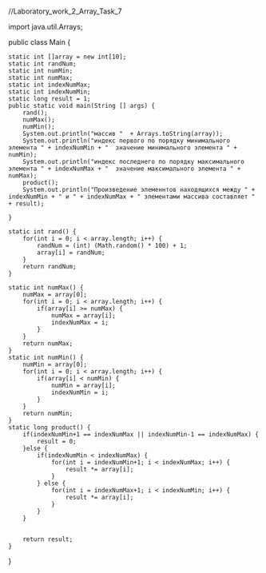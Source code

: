 # 
//Laboratory_work_2_Array_Task_7

import java.util.Arrays;

public class Main {

	static int []array = new int[10]; 
	static int randNum;
	static int numMin;
	static int numMax;
	static int indexNumMax;
	static int indexNumMin;
	static long result = 1;
	public static void main(String [] args) {
		rand();
		numMax();
		numMin();
		System.out.println("массив "  + Arrays.toString(array));
		System.out.println("индекс первого по порядку минимального элемента " + indexNumMin + "  значение минимального элемента " + numMin);
		System.out.println("индекс последнего по порядку максимального элемента " + indexNumMax + "  значение максимального элемента " + numMax);
		product();
		System.out.println("Произведение элеменнтов находящихся между " + indexNumMin + " и " + indexNumMax + " элементами массива составляет " + result);
		
	}
	
	static int rand() {
		for(int i = 0; i < array.length; i++) {
			randNum = (int) (Math.random() * 100) + 1;
			array[i] = randNum;
		}
		return randNum;
	}
	
	static int numMax() {
		numMax = array[0];
		for(int i = 0; i < array.length; i++) {
			if(array[i] >= numMax) {
				numMax = array[i];
				indexNumMax = i;
			}
		}
		return numMax;
	}
	static int numMin() {
		numMin = array[0];
		for(int i = 0; i < array.length; i++) {
			if(array[i] < numMin) {
				numMin = array[i];
				indexNumMin = i;
			}
		}
		return numMin;
	}
	static long product() {
		if(indexNumMin+1 == indexNumMax || indexNumMin-1 == indexNumMax) {
			result = 0;
		}else {
			if(indexNumMin < indexNumMax) {
				for(int i = indexNumMin+1; i < indexNumMax; i++) {
					result *= array[i]; 
				}
			} else {
				for(int i = indexNumMax+1; i < indexNumMin; i++) {
					result *= array[i]; 
				}
			}
		}


		return result;
	}
}
